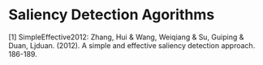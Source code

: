 # Saliency Detection Agorithms
[1] <bold>SimpleEffective2012:</bold> Zhang, Hui & Wang, Weiqiang & Su, Guiping & Duan, Ljduan. (2012). A simple and effective saliency detection approach. 186-189.
